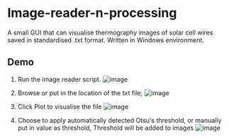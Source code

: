 # Image-reader-n-processing

A small GUI that can visualise thermography images of solar cell wires saved in standardised .txt format. Written in Windows environment.

## Demo
1. Run the image reader script. ![image](https://user-images.githubusercontent.com/69092110/161381688-f0a40186-52b1-4551-9cf7-1103fcc9a470.png)
2. Browse or put in the location of the txt file;
  ![image](https://user-images.githubusercontent.com/69092110/161381748-f82f8129-e1c2-45a6-beac-56484076a3d4.png)

4. Click Plot to visualise the file
![image](https://user-images.githubusercontent.com/69092110/161381763-45a9c887-1b3d-4181-81ac-4abaa2a7e9e6.png)


6. Choose to apply automatically detected Otsu's threshold, or manually put in value as threshold, Threshold will be added to images
 ![image](https://user-images.githubusercontent.com/69092110/161381775-86492c7a-83ac-4ab1-bcbe-20734c0e720b.png)



 
 
